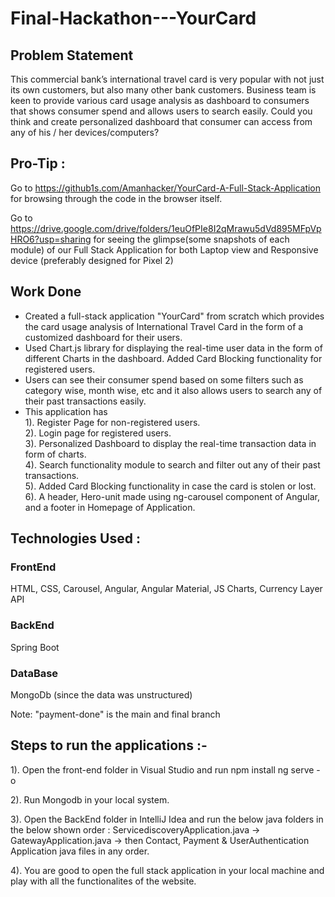 # Final-Hackathon---YourCard

## Problem Statement

This commercial bank’s international travel card is very popular with not just its own customers, but also many other bank customers. Business team is keen to provide various card usage analysis as dashboard to consumers that shows consumer spend and allows users to search easily. Could you think and create personalized dashboard that consumer can access from any of his / her devices/computers?

## Pro-Tip :
Go to https://github1s.com/Amanhacker/YourCard-A-Full-Stack-Application for browsing through the code in the browser itself.

Go to https://drive.google.com/drive/folders/1euOfPIe8I2qMrawu5dVd895MFpVpHRO6?usp=sharing for seeing the glimpse(some snapshots of each module) of our Full Stack Application for both Laptop view and Responsive device (preferably designed for Pixel 2)

## Work Done
- Created a full-stack application "YourCard" from scratch which provides the card usage analysis of International Travel Card in the form of a customized dashboard for their users.
- Used Chart.js library for displaying the real-time user data in the form of different Charts in the dashboard. Added Card Blocking functionality for registered users.
- Users can see their consumer spend based on some filters such as category wise, month wise, etc and it also allows users to search any of their past transactions easily.
- This application has    
                1). Register Page for non-registered users. <br>
                2). Login page for registered users. <br>
                3). Personalized Dashboard to display the real-time transaction data in form of charts. <br>
                4). Search functionality module to search and filter out any of their past transactions. <br>
                5). Added Card Blocking functionality in case the card is stolen or lost. <br>
                6). A header, Hero-unit made using ng-carousel component of Angular, and a footer in Homepage of Application. <br>

## Technologies Used :

### FrontEnd
HTML, CSS, Carousel, Angular, Angular Material, JS Charts, Currency Layer API

### BackEnd
Spring Boot

### DataBase
MongoDb (since the data was unstructured)


Note:  "payment-done" is the main and final branch

## Steps to run the applications :-

1). Open the front-end folder in Visual Studio and run 
                               npm install
                               ng serve -o

2). Run Mongodb in your local system.                         
 
3). Open the BackEnd folder in IntelliJ Idea and run the below java folders in the below shown order :
            ServicediscoveryApplication.java -> GatewayApplication.java -> then Contact, Payment & UserAuthentication Application java files in any order.
            
4). You are good to open the full stack application in your local machine and play with all the functionalites of the website.
